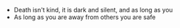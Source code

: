 - Death isn't kind, it is dark and silent, and as long as you
- As long as you are away from others you are safe

<!---
MikeyxDazai/MikeyxDazai is a ✨ special ✨ repository because its `README.md` (this file) appears on your GitHub profile.
You can click the Preview link to take a look at your changes.
--->
